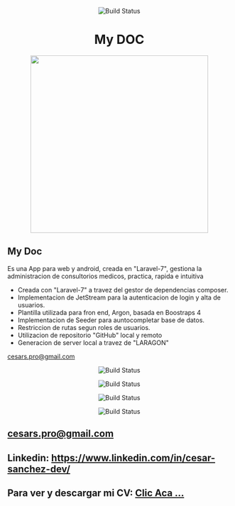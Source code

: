 <p align="center">
 <img src="https://i.postimg.cc/13xWgVdN/medico.png" alt="Build Status">
    <h1 align="center">
         My DOC
    </h1>
</p>

<p align="center"><a href="https://laravel.com" target="_blank"><img src="https://raw.githubusercontent.com/laravel/art/master/logo-lockup/5%20SVG/2%20CMYK/1%20Full%20Color/laravel-logolockup-cmyk-red.svg" width="400"></a></p>
 

## My Doc  

Es una App para web y android, creada en "Laravel-7", gestiona la administracion de consultorios medicos, practica, rapida e intuitiva

- Creada con "Laravel-7" a travez del gestor de dependencias composer.
- Implementacion de JetStream para la autenticacion de login y alta de usuarios.
- Plantilla utilizada para fron end, Argon, basada en Boostraps 4
- Implementacion de Seeder para auntocompletar base de datos. 
- Restriccion de rutas segun roles de usuarios.
- Utilizacion de repositorio "GitHub" local y remoto
- Generacion de server local a travez de "LARAGON"

cesars.pro@gmail.com

<p align="center">
 <img src="https://i.postimg.cc/yNsvj4s1/login.png" alt="Build Status">
</p>
<p align="center">
 <img src="https://i.postimg.cc/Xqmskr7m/form.png" alt="Build Status">
</p>
<p align="center">
 <img src="https://i.postimg.cc/HkQ6bsGv/hprarios.png" alt="Build Status">
</p>
<p align="center">
 <img src="https://i.postimg.cc/s2mK06gp/listaDoc.png" alt="Build Status">
</p>

## cesars.pro@gmail.com
## Linkedin: https://www.linkedin.com/in/cesar-sanchez-dev/
## Para ver y descargar mi CV: <a href="https://shorten.world/qxnxs"> Clic Aca ...</a>
